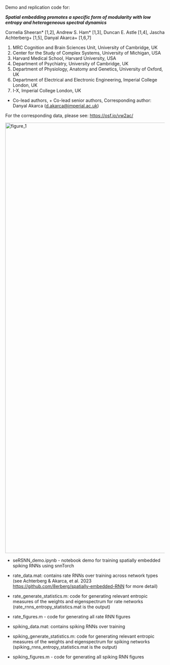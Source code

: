 Demo and replication code for:

***Spatial embedding promotes a specific form of modularity with low entropy and heterogeneous spectral dynamics***

Cornelia Sheeran* [1,2], Andrew S. Ham* [1,3], Duncan E. Astle [1,4], 
Jascha Achterberg+ [1,5], Danyal Akarca+ [1,6,7]
  
1.	MRC Cognition and Brain Sciences Unit, University of Cambridge, UK
2.	Center for the Study of Complex Systems, University of Michigan, USA
3.	Harvard Medical School, Harvard University, USA
4.	Department of Psychiatry, University of Cambridge, UK
5.	Department of Physiology, Anatomy and Genetics, University of Oxford, UK
6.	Department of Electrical and Electronic Engineering, Imperial College London, UK
7.	I-X, Imperial College London, UK

* Co-lead authors, + Co-lead senior authors, Corresponding author: Danyal Akarca (d.akarca@imperial.ac.uk)

For the corresponding data, please see: https://osf.io/vw2ac/

<img width="1360" alt="figure_1" src="https://github.com/user-attachments/assets/92631003-68d4-4400-94f1-23504f5a8ad4">

- seRSNN_demo.ipynb - notebook demo for training spatially embedded spiking RNNs using snnTorch

- rate_data.mat: contains rate RNNs over training across network types (see Achterberg & Akarca, et al. 2023 https://github.com/8erberg/spatially-embedded-RNN for more detail)
- rate_generate_statistics.m: code for generating relevant entropic measures of the weights and eigenspectrum for rate networks (rate_rnns_entropy_statistics.mat is the output)
- rate_figures.m - code for generating all rate RNN figures

- spiking_data.mat: contains spiking RNNs over training
- spiking_generate_statistics.m: code for generating relevant entropic measures of the weights and eigenspectrum for spiking networks (spiking_rnns_entropy_statistics.mat is the output)
- spiking_figures.m - code for generating all spiking RNN figures
